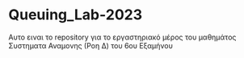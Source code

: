 # Queuing_Lab-2023

Αυτο ειναι το repository για το εργαστηριακό μέρος του μαθημάτος Συστηματα Αναμονης (Ροη Δ) του 6ου Εξαμήνου

